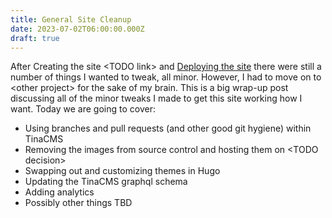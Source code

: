 ```yaml
---
title: General Site Cleanup
date: 2023-07-02T06:00:00.000Z
draft: true
---
```


After Creating the site \<TODO link> and [Deploying the site](https://janetterounds.com/posts/deploying-this-site/) there were still a number of things I wanted to tweak, all minor. However, I had to move on to \<other project> for the sake of my brain. This is a big wrap-up post discussing all of the minor tweaks I made to get this site working how I want. Today we are going to cover:

* Using branches and pull requests (and other good git hygiene) within TinaCMS
* Removing the images from source control and hosting them on \<TODO decision>
* Swapping out and customizing themes in Hugo
* Updating the TinaCMS graphql schema
* Adding analytics
* Possibly other things TBD

